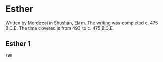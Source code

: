 # Esther

Written by Mordecai in Shushan, Elam. The writing was completed c. 475 B.C.E. The time covered is from 493 to c. 475 B.C.E.

## Esther 1

```
TBD
```


